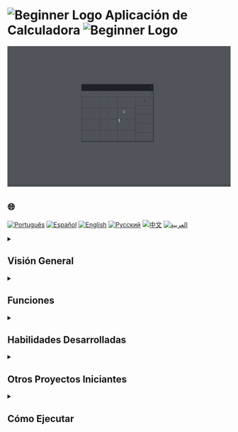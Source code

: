 # <img src="https://cdn-icons-png.flaticon.com/128/5701/5701867.png" alt="Beginner Logo" width="52" height="30" /> Aplicación de Calculadora <img src="https://cdn-icons-png.flaticon.com/128/5701/5701867.png" alt="Beginner Logo" width="52" height="30" />

![Demostración del Proyecto](./gifs/calculator.gif)

## 🌐 
[![Português](https://img.shields.io/badge/Português-green)](https://github.com/SamuelRocha91/calculator/blob/main/README.md) 
[![Español](https://img.shields.io/badge/Español-yellow)](https://github.com/SamuelRocha91/calculator/blob/main/README_es.md) 
[![English](https://img.shields.io/badge/English-blue)](https://github.com/SamuelRocha91/calculator/blob/main/README_en.md) 
[![Русский](https://img.shields.io/badge/Русский-lightgrey)](https://github.com/SamuelRocha91/calculator/blob/main/README_ru.md) 
[![中文](https://img.shields.io/badge/中文-red)](https://github.com/SamuelRocha91/calculator/blob/main/README_ch.md) 
[![العربية](https://img.shields.io/badge/العربية-orange)](https://github.com/SamuelRocha91/calculator/blob/main/README_ar.md)

<details>
<summary><h2>Visión General</h2></summary>

Este es un proyecto inicial desarrollado como parte del módulo de **Fundamentos** del curso de **Desarrollo Web** de Trybe. El objetivo principal fue crear una aplicación de calculadora simple usando **React**, **JavaScript**, **CSS** y **HTML**. El proyecto implicó la manipulación de los archivos `script.js`, `index.html` y `style.css`.

</details>

<details>
<summary><h2>Funciones</h2></summary>

La aplicación permite a los usuarios:

- **Realizar operaciones aritméticas básicas**: Adición, sustracción, multiplicación y división.
- **Limpiar la entrada**: Reiniciar la calculadora a su estado inicial.
- **Trabajar con puntos decimales**: Agregar puntos decimales a los números.
- **Calcular resultados**: Mostrar el resultado de la operación aritmética.

</details>

<details>
<summary><h2>Habilidades Desarrolladas</h2></summary>

Durante el desarrollo de este proyecto, se mejoraron las siguientes habilidades:

1. Manipulación de **elementos del DOM** usando React.
2. Implementación de **gestión de estado** con hooks de React.
3. Aplicación de **lógica de programación** para manejar entradas y operaciones de los usuarios.
4. Utilización de **manejo de eventos** para interacciones del usuario.
5. Uso de **declaraciones condicionales** y **bucles** para gestionar la lógica de la aplicación.
6. Escritura de **funciones modulares** para mantener y gestionar el código de manera eficaz.

</details>

<details>
<summary><h2>Otros Proyectos Iniciantes</h2></summary>

Aquí hay otros proyectos que desarrollé durante las primeras etapas de mi viaje de desarrollo:

- 🖥️ [Conversor de binarios](https://github.com/SamuelRocha91/Bin2Dec/blob/main/README_es.md)
- 🦖 [Generador de memes](https://github.com/SamuelRocha91/memeGenerator/blob/main/README_es.md)
- 🎨 [Pixels Art](https://github.com/SamuelRocha91/PixelsArt/blob/main/README_es.md)
- 📝 [Lista de Tareas](https://github.com/SamuelRocha91/TodoList/blob/main/README_es.md)
- 🪐 [Planetas de Star Wars](https://github.com/SamuelRocha91/javascriptStarWarsPlanets/blob/main/README_es.md)

</details>

<details>
<summary><h2>Cómo Ejecutar</h2></summary>

1. Clona este repositorio:
   ```bash
   git clone https://github.com/SamuelRocha91/calculator.git
   ```
2. Navega al directorio del proyecto:
   ```bash
   cd calculator
   ```
3. Instala las dependencias:
   ```bash
   npm install
   ```
4. Inicia el servidor de desarrollo:
   ```bash
   npm run dev
   ```
5. Abre tu navegador y accede a `http://localhost:3000` para ver la aplicación en funcionamiento.

</details>
